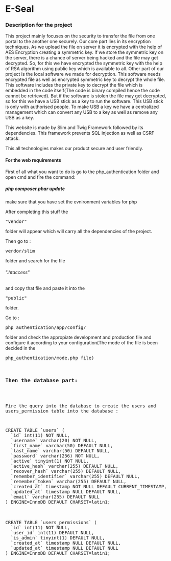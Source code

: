 <h1>E-Seal</h1>

<h3>Description for the project</h3>
<p>This project mainly focuses on the security to transfer the file from one portal to the another one securely. Our core part lies in its encryption techniques. As we upload the file on server it is encrypted with the help of AES Encryption creating a symmetric key. If we store the symmetric key on the server, there is a chance of server being hacked and the file may get decrypted. So, for this we have encrypted the symmetric key with the help of RSA algorithm using public key which is available to all. Other part of our project is the local software we made for decryption. This software needs encrypted file as well as encrypted symmetric key to decrypt the whole file. This software includes the private key to decrypt the file which is embedded in the code itself(The code is binary compiled hence the code cannot be retrieved). But if the software is stolen the file may get decrypted, so for this we have a USB stick as a key to run the software. This USB stick is only with authorised people. To make USB a key we have a centralized management which can convert any USB to a key as well as remove any USB as a key.

This website is made by Slim and Twig Framework followed by its dependencies. This framework prevents SQL injection as well as CSRF attack.

This all technologies makes our product secure and user friendly.
</p>

<h4>For the web requirements</h4>

First of all what you want to do is go to the php_authentication folder and open cmd and fire the command:<h5> php composer.phar update</h5>
make sure that you have set the evnironment variables for php

After completing this stuff the<pre>"vendor"</pre> folder will appear which will carry all the dependencies of the project.

Then go to :<pre>verdor/slim</pre> folder and search for the file <h6>".htaccess"</h6> and copy that file and paste it into the <pre>"public"</pre> folder.

Go to :<pre>php_authentication/app/config/</pre> folder and check the appropiate development and production file and configure it according to your configuration(The mode of the file is been decided in the <pre>php_authentication/mode.php file)</p>


<h3>Then the database part:</h3>

Fire the query into the database to create the users and users_permission table into the database :

<pre>CREATE TABLE `users` (
  `id` int(11) NOT NULL,
  `username` varchar(20) NOT NULL,
  `first_name` varchar(50) DEFAULT NULL,
  `last_name` varchar(50) DEFAULT NULL,
  `password` varchar(256) NOT NULL,
  `active` tinyint(1) NOT NULL,
  `active_hash` varchar(255) DEFAULT NULL,
  `recover_hash` varchar(255) DEFAULT NULL,
  `remember_identifier` varchar(255) DEFAULT NULL,
  `remember_token` varchar(255) DEFAULT NULL,
  `created_at` timestamp NOT NULL DEFAULT CURRENT_TIMESTAMP,
  `updated_at` timestamp NULL DEFAULT NULL,
  `email` varchar(255) DEFAULT NULL
) ENGINE=InnoDB DEFAULT CHARSET=latin1;



CREATE TABLE `users_permissions` (
  `id` int(11) NOT NULL,
  `user_id` int(11) DEFAULT NULL,
  `is_admin` tinyint(1) DEFAULT NULL,
  `created_at` timestamp NULL DEFAULT NULL,
  `updated_at` timestamp NULL DEFAULT NULL
) ENGINE=InnoDB DEFAULT CHARSET=latin1;
</pre>

